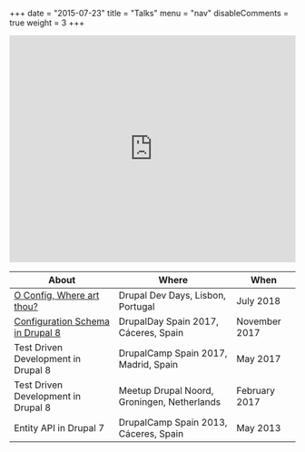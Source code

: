 +++
date = "2015-07-23"
title = "Talks"
menu = "nav"
disableComments = true
weight = 3
+++

<iframe width="100%" height="400" src="https://www.youtube.com/embed/nd7DUVNxTxE?ecver=1" frameborder="0" allowfullscreen></iframe>
</br>

|About                                  |Where                                        |When            |
|---------------------------------------|---------------------------------------------|----------------|
|[O Config, Where art thou?](https://lisbon2018.drupaldays.org/sessions/ow-config-where-art-thou) | Drupal Dev Days, Lisbon, Portugal | July 2018
|[Configuration Schema in Drupal 8](https://asociaciondrupal.es/video/configuration-schema-en-drupal-8) | DrupalDay Spain 2017, Cáceres, Spain| November 2017
|Test Driven Development in Drupal 8    |DrupalCamp Spain 2017, Madrid, Spain         |May 2017   |
|Test Driven Development in Drupal 8    |Meetup Drupal Noord, Groningen, Netherlands  |February 2017   |
|Entity API in Drupal 7                 | DrupalCamp Spain 2013, Cáceres, Spain       |May 2013        |
